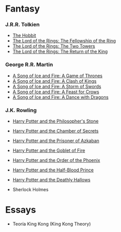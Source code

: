 # Fantasy
### J.R.R. Tolkien
* [The Hobbit](https://www.goodreads.com/book/show/5907.The_Hobbit)
* [The Lord of the Rings: The Fellowship of the Ring](https://www.goodreads.com/book/show/61215351-the-fellowship-of-the-ring) 
* [The Lord of the Rings: The Two Towers](https://www.goodreads.com/book/show/61215372-the-two-towers)
* [The Lord of the Rings: The Return of the King](https://www.goodreads.com/book/show/61215384-the-return-of-the-king)

### George R.R. Martin
* [A Song of Ice and Fire: A Game of Thrones](https://www.goodreads.com/book/show/13496.A_Game_of_Thrones)
* [A Song of Ice and Fire: A Clash of Kings](https://www.goodreads.com/book/show/10572.A_Clash_of_Kings)
* [A Song of Ice and Fire: A Storm of Swords](https://www.goodreads.com/book/show/62291.A_Storm_of_Swords)
* [A Song of Ice and Fire: A Feast for Crows](https://www.goodreads.com/book/show/13497.A_Feast_for_Crows)
* [A Song of Ice and Fire: A Dance with Dragons](https://www.goodreads.com/book/show/10664113-a-dance-with-dragons)

### J.K. Rowling
* [Harry Potter and the Philosopher's Stone](https://www.goodreads.com/book/show/72193.Harry_Potter_and_the_Philosopher_s_Stone)
* [Harry Potter and the Chamber of Secrets](https://www.goodreads.com/book/show/15881.Harry_Potter_and_the_Chamber_of_Secrets)
* [Harry Potter and the Prisoner of Azkaban](https://www.goodreads.com/book/show/5.Harry_Potter_and_the_Prisoner_of_Azkaban)
* [Harry Potter and the Goblet of Fire](https://www.goodreads.com/book/show/6.Harry_Potter_and_the_Goblet_of_Fire)
* [Harry Potter and the Order of the Phoenix](https://www.goodreads.com/book/show/2.Harry_Potter_and_the_Order_of_the_Phoenix)
* [Harry Potter and the Half-Blood Prince](https://www.goodreads.com/book/show/1.Harry_Potter_and_the_Half_Blood_Prince)
* [Harry Potter and the Deathly Hallows](https://www.goodreads.com/book/show/136251.Harry_Potter_and_the_Deathly_Hallows)

* Sherlock Holmes

# Essays
* Teoría King Kong (King Kong Theory)